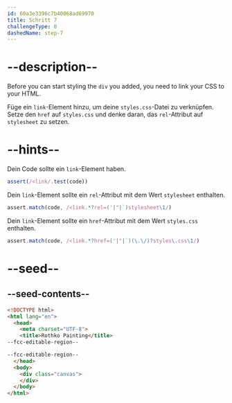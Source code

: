 ```yaml
---
id: 60a3e3396c7b40068ad69970
title: Schritt 7
challengeType: 0
dashedName: step-7
---
```


# --description--

Before you can start styling the `div` you added, you need to link your CSS to your HTML.

Füge ein `link`-Element hinzu, um deine `styles.css`-Datei zu verknüpfen. Setze den `href` auf `styles.css` und denke daran, das `rel`-Attribut auf `stylesheet` zu setzen.

# --hints--

Dein Code sollte ein `link`-Element haben.

```js
assert(/<link/.test(code))
```

Dein `link`-Element sollte ein `rel`-Attribut mit dem Wert `stylesheet` enthalten.

```js
assert.match(code, /<link.*?rel=('|"|`)stylesheet\1/)
```

Dein `link`-Element sollte ein `href`-Attribut mit dem Wert `styles.css` enthalten.

```js
assert.match(code, /<link.*?href=('|"|`)(\.\/)?styles\.css\1/)
```

# --seed--

## --seed-contents--

```html
<!DOCTYPE html>
<html lang="en">
  <head>
    <meta charset="UTF-8">
    <title>Rothko Painting</title>
--fcc-editable-region--

--fcc-editable-region--
  </head>
  <body>
    <div class="canvas">
    </div>
  </body>
</html>
```
